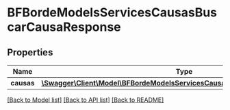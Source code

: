 # BFBordeModelsServicesCausasBuscarCausaResponse

## Properties
Name | Type | Description | Notes
------------ | ------------- | ------------- | -------------
**causas** | [**\Swagger\Client\Model\BFBordeModelsServicesCausasBuscarCausaResponseItem[]**](BFBordeModelsServicesCausasBuscarCausaResponseItem.md) |  | [optional] 

[[Back to Model list]](../../README.md#documentation-for-models) [[Back to API list]](../../README.md#documentation-for-api-endpoints) [[Back to README]](../../README.md)

